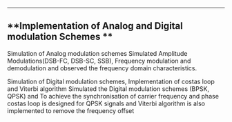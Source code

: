 -----------------------------------------------------------
**Implementation of Analog and Digital modulation Schemes **
-----------------------------------------------------------

Simulation of Analog modulation schemes
Simulated Amplitude Modulations(DSB-FC, DSB-SC, SSB), Frequency modulation and demodulation and observed the frequency domain characteristics.

Simulation of Digital modulation schemes, Implementation of costas loop and Viterbi algorithm
Simulated the Digital modulation schemes (BPSK, QPSK) and To achieve the synchronisation of carrier frequency and phase costas loop is designed for QPSK signals and Viterbi algorithm is also implemented to remove the frequency offset


